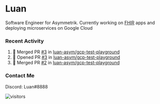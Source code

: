 # Luan

Software Engineer for Asymmetrik. Currently working on [FHIR](https://hl7.org/FHIR/) apps and deploying microservices on Google Cloud

### Recent Activity

<!--START_SECTION:activity-->
1. 🎉 Merged PR [#3](https://github.com/luan-asym/gcp-test-playground/pull/3) in [luan-asym/gcp-test-playground](https://github.com/luan-asym/gcp-test-playground)
2. 💪 Opened PR [#3](https://github.com/luan-asym/gcp-test-playground/pull/3) in [luan-asym/gcp-test-playground](https://github.com/luan-asym/gcp-test-playground)
3. 🎉 Merged PR [#2](https://github.com/luan-asym/gcp-test-playground/pull/2) in [luan-asym/gcp-test-playground](https://github.com/luan-asym/gcp-test-playground)
<!--END_SECTION:activity-->

### Contact Me

Discord: Luan#8888

![visitors](https://visitor-badge.glitch.me/badge?page_id=luan-asym.visitor-badge)
